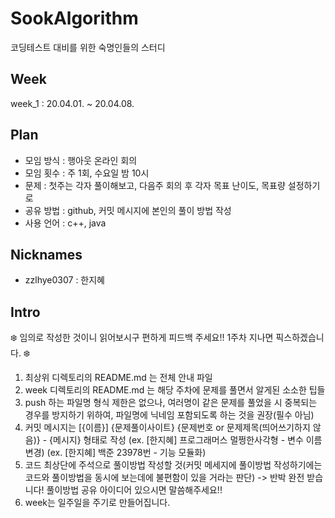 # SookAlgorithm
코딩테스트 대비를 위한 숙명인들의 스터디

## Week
week_1 : 20.04.01. ~ 20.04.08.

## Plan
- 모임 방식 : 행아웃 온라인 회의
- 모임 횟수 : 주 1회, 수요일 밤 10시
- 문제 : 첫주는 각자 풀이해보고, 다음주 회의 후 각자 목표 난이도, 목표량 설정하기로
- 공유 방법 : github, 커밋 메시지에 본인의 풀이 방법 작성
- 사용 언어 : c++, java

## Nicknames
- zzlhye0307 : 한지혜

## Intro 
❄️ 임의로 작성한 것이니 읽어보시구 편하게 피드백 주세요!! 1주차 지나면 픽스하겠습니다. ❄️
1. 최상위 디렉토리의 README.md 는 전체 안내 파일
2. week 디렉토리의 README.md 는 해당 주차에 문제를 풀면서 알게된 소소한 팁들
3. push 하는 파일명 형식 제한은 없으나, 여러명이 같은 문제를 풀었을 시 중복되는 경우를 방지하기 위하여, 파일명에 닉네임 포함되도록 하는 것을 권장(필수 아님)
4. 커밋 메시지는 [{이름}] {문제풀이사이트} {문제번호 or 문제제목(띄어쓰기하지 않음)} - {메시지} 형태로 작성 
  (ex. [한지혜] 프로그래머스 멀쩡한사각형 - 변수 이름 변경)
  (ex. [한지혜] 백준 23978번 - 기능 모듈화)
5. 코드 최상단에 주석으로 풀이방법 작성할 것(커밋 메세지에 풀이방법 작성하기에는 코드와 풀이방법을 동시에 보는데에 불편함이 있을 거라는 판단)
  -> 반박 완전 받습니다! 풀이방법 공유 아이디어 있으시면 말씀해주세요!!
6. week는 일주일을 주기로 만들어집니다.

